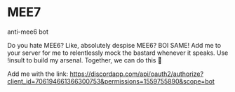 # MEE7
anti-mee6 bot

Do you hate MEE6? Like, absolutely despise MEE6? BOI SAME! Add me to your server for me to relentlessly mock the bastard whenever it speaks. Use !insult to build my arsenal. Together, we can do this 💪


Add me with the link: https://discordapp.com/api/oauth2/authorize?client_id=706194661366300753&permissions=1559755890&scope=bot
